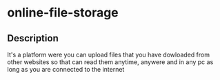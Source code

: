 # online-file-storage
## Description
  It's a platform were you can upload files that you have dowloaded from other websites so that can read them anytime, 
  anywere and in any pc as long as you are connected to the internet
